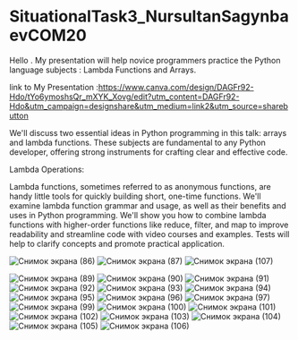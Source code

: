 # SituationalTask3_NursultanSagynbaevCOM20 

Hello . My presentation will help novice programmers practice the Python language subjects : Lambda Functions and Arrays.

link to My Presentation :https://www.canva.com/design/DAGFr92-Hdo/tYo6ymoshsQr_mXYK_Xovg/edit?utm_content=DAGFr92-Hdo&utm_campaign=designshare&utm_medium=link2&utm_source=sharebutton

We'll discuss two essential ideas in Python programming in this talk: arrays and lambda functions. These subjects are fundamental to any Python developer, offering strong instruments for crafting clear and effective code.

Lambda Operations:


Lambda functions, sometimes referred to as anonymous functions, are handy little tools for quickly building short, one-time functions. We'll examine lambda function grammar and usage, as well as their benefits and uses in Python programming. We'll show you how to combine lambda functions with higher-order functions like reduce, filter, and map to improve readability and streamline code with video courses and examples. Tests will help to clarify concepts and promote practical application.





![Снимок экрана (86)](https://github.com/Nursultan15/SituationalTask3_NursultanSagynbaevCOM20/assets/73534336/7cd51556-0dcf-49f7-ab89-a196b69979c6)
![Снимок экрана (87)](https://github.com/Nursultan15/SituationalTask3_NursultanSagynbaevCOM20/assets/73534336/150fd6a4-5e41-41ed-8aae-0787f9da4902)
![Снимок экрана (107)](https://github.com/Nursultan15/SituationalTask3_NursultanSagynbaevCOM20/assets/73534336/fbbc193b-f1c6-4783-b7a7-01e6920e72ef)

![Снимок экрана (89)](https://github.com/Nursultan15/SituationalTask3_NursultanSagynbaevCOM20/assets/73534336/97185609-9608-4905-81e3-611a6d2e64f3)
![Снимок экрана (90)](https://github.com/Nursultan15/SituationalTask3_NursultanSagynbaevCOM20/assets/73534336/6e1471cf-2913-4b48-baae-3d78b015b540)
![Снимок экрана (91)](https://github.com/Nursultan15/SituationalTask3_NursultanSagynbaevCOM20/assets/73534336/b6606309-9bf0-4aa3-ac09-431aa169e74d)
![Снимок экрана (92)](https://github.com/Nursultan15/SituationalTask3_NursultanSagynbaevCOM20/assets/73534336/0ba58959-8aa5-42be-a844-6dd2f104b188)
![Снимок экрана (93)](https://github.com/Nursultan15/SituationalTask3_NursultanSagynbaevCOM20/assets/73534336/ed521451-60e4-4f1e-a6c7-4d4a242813c6)
![Снимок экрана (94)](https://github.com/Nursultan15/SituationalTask3_NursultanSagynbaevCOM20/assets/73534336/bdb2b867-fe08-4898-84a1-bab35b7c65fb)
![Снимок экрана (95)](https://github.com/Nursultan15/SituationalTask3_NursultanSagynbaevCOM20/assets/73534336/4901b78c-26d5-40c9-8a3e-17d2090fc7b7)
![Снимок экрана (96)](https://github.com/Nursultan15/SituationalTask3_NursultanSagynbaevCOM20/assets/73534336/2ee4ff16-8318-4415-bafe-e74fcf3abd91)
![Снимок экрана (97)](https://github.com/Nursultan15/SituationalTask3_NursultanSagynbaevCOM20/assets/73534336/8674a8f0-fc07-46ed-9b9f-4b6bada65a67)
![Снимок экрана (99)](https://github.com/Nursultan15/SituationalTask3_NursultanSagynbaevCOM20/assets/73534336/d5185cc9-f180-4614-94aa-c42b07b7588a)
![Снимок экрана (100)](https://github.com/Nursultan15/SituationalTask3_NursultanSagynbaevCOM20/assets/73534336/a0e4e222-7b0e-4da2-8224-3e514a0239f1)
![Снимок экрана (101)](https://github.com/Nursultan15/SituationalTask3_NursultanSagynbaevCOM20/assets/73534336/a6aff01e-8b1b-4d21-a758-b0e17ea22bfa)
![Снимок экрана (102)](https://github.com/Nursultan15/SituationalTask3_NursultanSagynbaevCOM20/assets/73534336/1328de20-6e0c-4944-b3d6-acf2b291e87e)
![Снимок экрана (103)](https://github.com/Nursultan15/SituationalTask3_NursultanSagynbaevCOM20/assets/73534336/673d962f-7631-4073-ad16-dc60b5b34d10)
![Снимок экрана (104)](https://github.com/Nursultan15/SituationalTask3_NursultanSagynbaevCOM20/assets/73534336/9d28fb11-240e-419f-8175-8c07f6d9890b)
![Снимок экрана (105)](https://github.com/Nursultan15/SituationalTask3_NursultanSagynbaevCOM20/assets/73534336/aefcf1c7-b37e-4007-9e6d-320ba5a3075f)
![Снимок экрана (106)](https://github.com/Nursultan15/SituationalTask3_NursultanSagynbaevCOM20/assets/73534336/82974d60-d557-44a6-ad8c-38274f6d9cb2)
